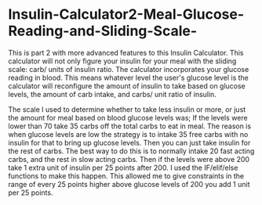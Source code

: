# Insulin-Calculator2-Meal-Glucose-Reading-and-Sliding-Scale-
This is part 2 with more advanced features to this Insulin Calculator. This calculator will not only figure your insulin for your meal with the sliding scale: carb/ units of insulin ratio. The calculator incorporates your glucose reading in blood. This means whatever level the user's glucose level is the calculator will reconfigure the amount of insulin to take based on glucose levels, the amount of carb intake, and carbs/ unit ratio of insulin.

The scale I used to determine whether to take less insulin or more, or just the amount for meal based on blood glucose levels was; If the levels were lower than 70 take 35 carbs off the total carbs to eat in meal.  The reason is when glucose levels are low the strategy is to intake 35 free carbs with no insulin for that to bring up glucose levels.  Then you can just take insulin for the rest of carbs.  The best way to do this is to normally intake 20 fast acting carbs, and the rest in slow acting carbs.
Then if the levels were above 200 take 1 extra unit of insulin per 25 points after 200.
I used the IF/elif/else functions to make this happen.  This allowed me to give constraints in the range of every 25 points higher above glucose levels of 200 you add 1 unit per 25 points.

